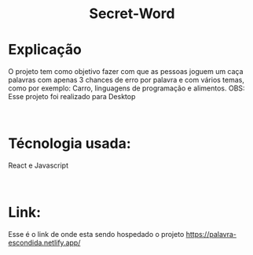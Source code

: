 <h1 align="center">Secret-Word</h1>

# Explicação

O projeto tem como objetivo fazer com que as pessoas joguem um caça palavras com apenas 3 chances de erro por palavra e com vários temas, como por exemplo: Carro, linguagens de programação e alimentos. OBS: Esse projeto foi realizado para Desktop

</br>

# Técnologia usada:

React e Javascript

</br>

# Link:

Esse é o link de onde esta sendo hospedado o projeto https://palavra-escondida.netlify.app/
